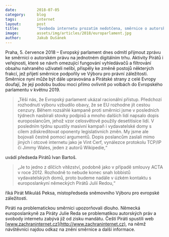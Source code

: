 ```yaml
---
date:         2018-07-05
category:     blog
tags:         internet
layout:       post
title:        "Svoboda internetu prozatím nedotčena, směrnice o autorském právu europarlamentem neprošla"
image:        assets/img/articles/2018/europarlament.jpg
author:       Jakub Dušánek
---
```



Praha, 5. července 2018 – Evropský parlament dnes odmítl přijmout zprávu ke směrnici o autorském právu na jednotném digitálním trhu. Aktivity Pirátů i veřejnosti, které se návrh omezující fungování vyhledávačů a filtrování obsahu nahraného uživateli nelíbí, přispěly ke změně postojů některých frakcí, jež přijetí směrnice podpořily ve Výboru pro právní záležitosti. Směrnice nyní může být dále upravována a Pirátské strany z celé Evropy doufají, že její podobu budou moci přímo ovlivnit po volbách do Evropského parlamentu v květnu 2019.

> „Těší nás, že Evropský parlament ukázal racionální přístup. Předchozí rozhodnutí výboru vzbudilo obavy, že se EU rozhodne jít cestou cenzury. Během rozsáhlé kampaně proti směrnici jsme v posledních týdnech nasbírali stovky podpisů a mnoho dalších lidí napsalo dopis europoslancům, jehož vzor celosvětově použily desetitisíce lidí. V posledním týdnu spustily masivní kampaň i vydavatelské domy s cílem zdiskreditovat oponenty legislativních změn. My jsme ale bojovali čestně pomocí argumentů. Dopis poslancům zaslali mimo jiných i otcové internetu jako je Vint Cerf, vynálezce protokolu TCP/IP či Jimmy Wales, jeden z autorů Wikipedie,“ 

uvádí předseda Pirátů Ivan Bartoš.

> „Je to jedno z dílčích vítězství, podobně jako v případě smlouvy ACTA v roce 2012. Rozhodně to nebude konec snah lobbistů vydavatelských domů, proto budeme nadále v úzkém kontaktu s europoslankyní německých Pirátů Julií Redou,“ 

říká Pirát Mikuláš Peksa, místopředseda sněmovního Výboru pro evropské záležitosti.

Piráti na problematickou směrnici upozorňovali dlouho. Německá europoslankyně za Piráty Julie Reda se problematikou autorských práv a svobody internetu zabývá již od zisku mandátu. Čeští Piráti spustili web [www.zachraninternet.cz](http://www.zachraninternet.cz), na němž návštěvníci najdou odkaz na znění směrnice a další informace.
